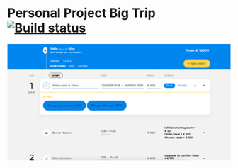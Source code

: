 # Personal Project Big Trip [![Build status][travis-image]][travis-url]

![Site preview](public/img/photos/preview.png)


[travis-image]: https://travis-ci.com/htmlacademy-ecmascript/583693-big-trip-12.svg?branch=master
[travis-url]: https://travis-ci.com/htmlacademy-ecmascript/583693-big-trip-12
